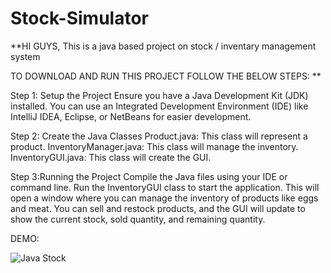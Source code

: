 # Stock-Simulator

**HI GUYS,
This is a java based project on stock / inventary management system

TO DOWNLOAD AND RUN THIS PROJECT FOLLOW THE BELOW STEPS: **

Step 1: Setup the Project
Ensure you have a Java Development Kit (JDK) installed. You can use an Integrated Development Environment (IDE) like IntelliJ IDEA, Eclipse, or NetBeans for easier development.

Step 2: Create the Java Classes
Product.java: This class will represent a product.
InventoryManager.java: This class will manage the inventory.
InventoryGUI.java: This class will create the GUI.

Step 3:Running the Project
Compile the Java files using your IDE or command line.
Run the InventoryGUI class to start the application.
This will open a window where you can manage the inventory of products like eggs and meat. You can sell and restock products, and the GUI will update to show the current stock, sold quantity, and remaining quantity.


DEMO:

![Java Stock](https://github.com/ShraddhaGargoti26/Stock-Simulator/assets/174253712/5bba8d21-c278-469a-b041-37c748cc1275)
